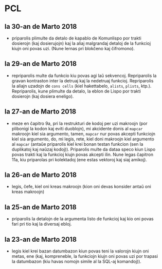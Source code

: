 PCL
===


la 30-an de Marto 2018
----------------------

- priparolis plimulte da detalo de kapablo de Komunlispo por trakti dosierojn (kaj dosierujojn) kaj
  la aliaj malgrandaj detaloj de la funkcioj kiujn oni povas uzi. (Nune lernas pri blokĉeno kaj
  ĉifromono). 

la 29-an de Marto 2018
----------------------

- repriparolis multe da funkcio kiu povas agi laŭ sekvencoj. Repriparolis la gravan kontraston inter
  la detruaj kaj la nedetruaj funkcioj. Repriparolis la aliajn uzadojn de `cons cells` (kiel
  hakettabelo, `alists`, `plists`, ktp.). Repriparolis, kune plimulte da detalo, la eblon de Lispo
  por trakti dosierojn (kaj dosiera eneligo).

la 27-an de Marto 2018
----------------------

- meze en ĉapitro 9a, pri la restrukturi de kodoj per uzi makroojn (por plibonigi la kodon kaj eviti
  duoblojn), mi akcidente donis al `mapcar` makroojn kiel sia argumento, tamen, `mapcar` nur povas
  akcepti funkciojn kiel sia argumento, do, mi legis, rete, kiel doni makroojn kiel argumento al
  `mapcar` (antaŭe priparolis kiel krei bonan testan funkcion (sen la duplikatoj kaj naŭzaj
  kodoj)). Priparolis multe da dataa speco kiun Lispo povas trakti kaj la funkcioj kiujn povas
  akcepti ilin. Nune legas ĉapitron 11a, kiu priparolas pri kolektadoj (ene estas vektoroj kaj siaj
  amikoj).

la 26-an de Marto 2018
----------------------

- legis, ĉefe, kiel oni kreas makroojn (kion oni devas konsider antaŭ oni kreas makroojn)

la 25-an de Marto 2018
----------------------

- priparolis la detalojn de la argumenta listo de funkcioj kaj kio oni povas fari pri tio kaj la
  diversaj ebloj. 

la 23-an de Marto 2018
----------------------

- legis kiel krei bazan datumbazon kiun povas teni la valorojn kiujn oni metas, ene (kaj,
  kompreneble, la funkciojn kiujn oni povas uzi por trapasi la datumbazon (kiu havas nomojn simile
  al la SQL-aj komandoj)).

